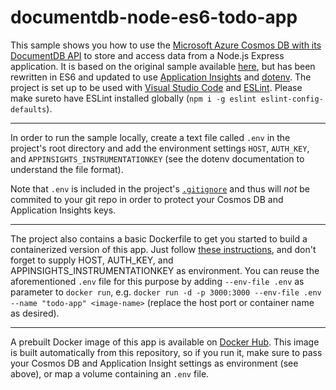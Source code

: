 # documentdb-node-es6-todo-app
This sample shows you how to use the [Microsoft Azure Cosmos DB with its DocumentDB API](https://docs.microsoft.com/en-us/azure/cosmos-db/documentdb-sdk-node) to store and access data from a Node.js Express application. It is based on the original sample available [here](https://github.com/Azure-Samples/documentdb-node-todo-app), but has been rewritten in ES6 and updated to use [Application Insights](https://azure.microsoft.com/en-us/documentation/services/application-insights/) and [dotenv](https://www.npmjs.com/package/dotenv). The project is set up to be used with [Visual Studio Code](https://code.visualstudio.com/) and [ESLint](http://eslint.org/). Please make sureto  have ESLint installed globally (`npm i -g eslint eslint-config-defaults`).
***
In order to run the sample locally, create a text file called `.env` in the project's root directory and add the environment settings `HOST`, `AUTH_KEY`, and `APPINSIGHTS_INSTRUMENTATIONKEY` (see the dotenv documentation to understand the file format). 

Note that `.env` is included in the project's [`.gitignore`](https://github.com/joergjo/documentdb-node-es6-todo-app/blob/master/.gitignore) and thus will _not_ be commited to your git repo in order to protect your Cosmos DB and Application Insights keys.
***
The project also contains a basic Dockerfile to get you started to build a containerized version of this app. Just follow [these instructions](https://hub.docker.com/_/node/), and don't forget to supply HOST, AUTH_KEY, and APPINSIGHTS_INSTRUMENTATIONKEY as environment. You can reuse the aforementioned `.env` file for this purpose by adding `--env-file .env` as parameter to `docker run`, e.g. `docker run -d -p 3000:3000 --env-file .env
--name "todo-app" <image-name>` (replace the host port or container name as desired). 
***
A prebuilt Docker image of this app is available on [Docker Hub](https://hub.docker.com/r/joergjo/documentdb-node-es6-todo-app/). This
 image is built automatically from this repository, so if you run it, make sure to pass your Cosmos DB and Application Insight settings 
 as environment (see above), or map a volume containing an `.env` file.